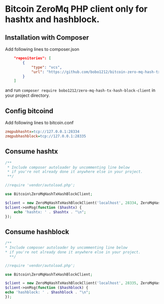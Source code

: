 # Bitcoin ZeroMq PHP client only for hashtx and hashblock.

## Installation with Composer

Add following lines to composer.json
```json
    "repositories": [
        {
            "type": "vcs",
            "url": "https://github.com/bobo1212/bitcoin-zero-mq-hash-tx-hash-block-client.git"
        }
    ]
```

and run ```composer require bobo1212/zero-mq-hash-tx-hash-block-client``` in your project directory.

## Config bitcoind 

Add following lines to bitcoin.conf

```ini
zmqpubhashtx=tcp://127.0.0.1:28334
zmqpubhashblock=tcp://127.0.0.1:28335
```

## Consume  hashtx
```php
/**
 * Include composer autoloader by uncommenting line below
 * if you're not already done it anywhere else in your project.
 **/

//require 'vendor/autoload.php';

use Bitcoin\ZeroMqHashTxHashBlockClient;

$client = new ZeroMqHashTxHashBlockClient('localhost', 28334, ZeroMqHashTxHashBlockClient::Q_NAME_HASH_TX);
$client->onMsg(function ($hashtx) {
    echo 'hashtx: ' . $hashtx . "\n";
});
```

## Consume  hashblock
```php
/**
* Include composer autoloader by uncommenting line below
* if you're not already done it anywhere else in your project.
  **/

//require 'vendor/autoload.php';

use Bitcoin\ZeroMqHashTxHashBlockClient;

$client = new ZeroMqHashTxHashBlockClient('localhost', 28335, ZeroMqHashTxHashBlockClient::Q_NAME_HASH_BLOCK);
$client->onMsg(function ($hashblock) {
echo 'hashblock: ' . $hashblock . "\n";
});
```